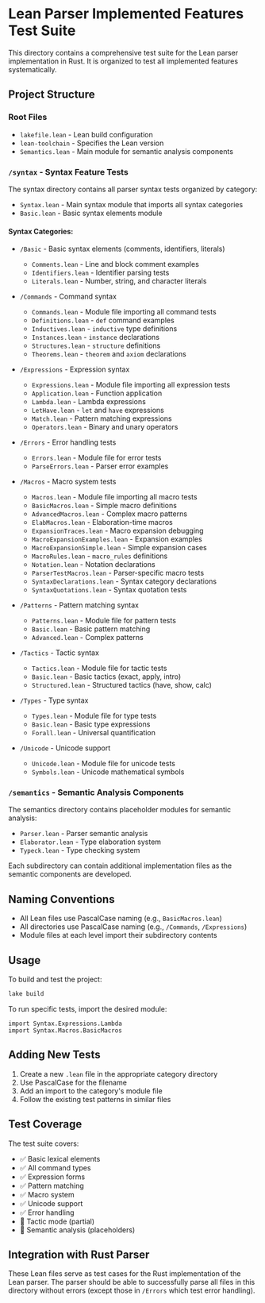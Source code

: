# Lean Parser Implemented Features Test Suite

This directory contains a comprehensive test suite for the Lean parser implementation in Rust. It is organized to test all implemented features systematically.

## Project Structure

### Root Files
- `lakefile.lean` - Lean build configuration
- `lean-toolchain` - Specifies the Lean version
- `Semantics.lean` - Main module for semantic analysis components

### `/syntax` - Syntax Feature Tests
The syntax directory contains all parser syntax tests organized by category:

- `Syntax.lean` - Main syntax module that imports all syntax categories
- `Basic.lean` - Basic syntax elements module

#### Syntax Categories:
- `/Basic` - Basic syntax elements (comments, identifiers, literals)
  - `Comments.lean` - Line and block comment examples
  - `Identifiers.lean` - Identifier parsing tests
  - `Literals.lean` - Number, string, and character literals

- `/Commands` - Command syntax
  - `Commands.lean` - Module file importing all command tests
  - `Definitions.lean` - `def` command examples
  - `Inductives.lean` - `inductive` type definitions
  - `Instances.lean` - `instance` declarations
  - `Structures.lean` - `structure` definitions
  - `Theorems.lean` - `theorem` and `axiom` declarations

- `/Expressions` - Expression syntax
  - `Expressions.lean` - Module file importing all expression tests
  - `Application.lean` - Function application
  - `Lambda.lean` - Lambda expressions
  - `LetHave.lean` - `let` and `have` expressions
  - `Match.lean` - Pattern matching expressions
  - `Operators.lean` - Binary and unary operators

- `/Errors` - Error handling tests
  - `Errors.lean` - Module file for error tests
  - `ParseErrors.lean` - Parser error examples

- `/Macros` - Macro system tests
  - `Macros.lean` - Module file importing all macro tests
  - `BasicMacros.lean` - Simple macro definitions
  - `AdvancedMacros.lean` - Complex macro patterns
  - `ElabMacros.lean` - Elaboration-time macros
  - `ExpansionTraces.lean` - Macro expansion debugging
  - `MacroExpansionExamples.lean` - Expansion examples
  - `MacroExpansionSimple.lean` - Simple expansion cases
  - `MacroRules.lean` - `macro_rules` definitions
  - `Notation.lean` - Notation declarations
  - `ParserTestMacros.lean` - Parser-specific macro tests
  - `SyntaxDeclarations.lean` - Syntax category declarations
  - `SyntaxQuotations.lean` - Syntax quotation tests

- `/Patterns` - Pattern matching syntax
  - `Patterns.lean` - Module file for pattern tests
  - `Basic.lean` - Basic pattern matching
  - `Advanced.lean` - Complex patterns

- `/Tactics` - Tactic syntax
  - `Tactics.lean` - Module file for tactic tests
  - `Basic.lean` - Basic tactics (exact, apply, intro)
  - `Structured.lean` - Structured tactics (have, show, calc)

- `/Types` - Type syntax
  - `Types.lean` - Module file for type tests
  - `Basic.lean` - Basic type expressions
  - `Forall.lean` - Universal quantification

- `/Unicode` - Unicode support
  - `Unicode.lean` - Module file for unicode tests
  - `Symbols.lean` - Unicode mathematical symbols

### `/semantics` - Semantic Analysis Components
The semantics directory contains placeholder modules for semantic analysis:

- `Parser.lean` - Parser semantic analysis
- `Elaborator.lean` - Type elaboration system
- `Typeck.lean` - Type checking system

Each subdirectory can contain additional implementation files as the semantic components are developed.

## Naming Conventions

- All Lean files use PascalCase naming (e.g., `BasicMacros.lean`)
- All directories use PascalCase naming (e.g., `/Commands`, `/Expressions`)
- Module files at each level import their subdirectory contents

## Usage

To build and test the project:

```bash
lake build
```

To run specific tests, import the desired module:

```lean
import Syntax.Expressions.Lambda
import Syntax.Macros.BasicMacros
```

## Adding New Tests

1. Create a new `.lean` file in the appropriate category directory
2. Use PascalCase for the filename
3. Add an import to the category's module file
4. Follow the existing test patterns in similar files

## Test Coverage

The test suite covers:
- ✅ Basic lexical elements
- ✅ All command types
- ✅ Expression forms
- ✅ Pattern matching
- ✅ Macro system
- ✅ Unicode support
- ✅ Error handling
- 🚧 Tactic mode (partial)
- 🚧 Semantic analysis (placeholders)

## Integration with Rust Parser

These Lean files serve as test cases for the Rust implementation of the Lean parser. The parser should be able to successfully parse all files in this directory without errors (except those in `/Errors` which test error handling).